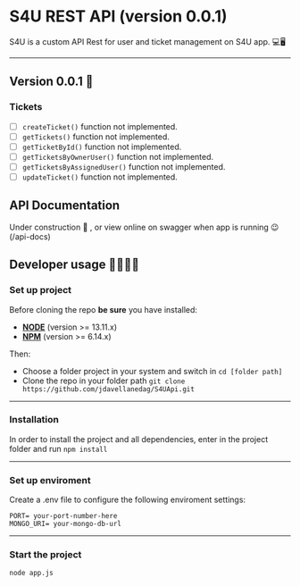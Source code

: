 # S4U REST API (version 0.0.1)

S4U is a custom API Rest for user and ticket management on S4U app. 💻🖥

---

## Version 0.0.1 🥳

### Tickets

- [ ] `createTicket()` function not implemented.
- [ ] `getTickets()` function not implemented.
- [ ] `getTicketById()` function not implemented.
- [ ] `getTicketsByOwnerUser()` function not implemented.
- [ ] `getTicketsByAssignedUser()` function not implemented.
- [ ] `updateTicket()` function not implemented.

## API Documentation

Under construction 🔨 , or view online on swagger when app is running 😉 (/api-docs)

## Developer usage 👩‍💻👨‍💻

### **Set up project**

Before cloning the repo **be sure** you have installed:

- [**NODE**](https://www.google.com/search?q=how+to+install+node) (version >= 13.11.x)
- [**NPM**](https://www.google.com/search?q=how+to+install+npm) (version >= 6.14.x)

Then:

- Choose a folder project in your system and switch in `cd [folder path]`
- Clone the repo in your folder path `git clone https://github.com/jdavellanedag/S4UApi.git`

---

### **Installation**

In order to install the project and all dependencies, enter in the project folder and run `npm install`

---

### Set up enviroment

Create a .env file to configure the following enviroment settings:

```
PORT= your-port-number-here
MONGO_URI= your-mongo-db-url
```

---

### Start the project

```bash
node app.js
``` 